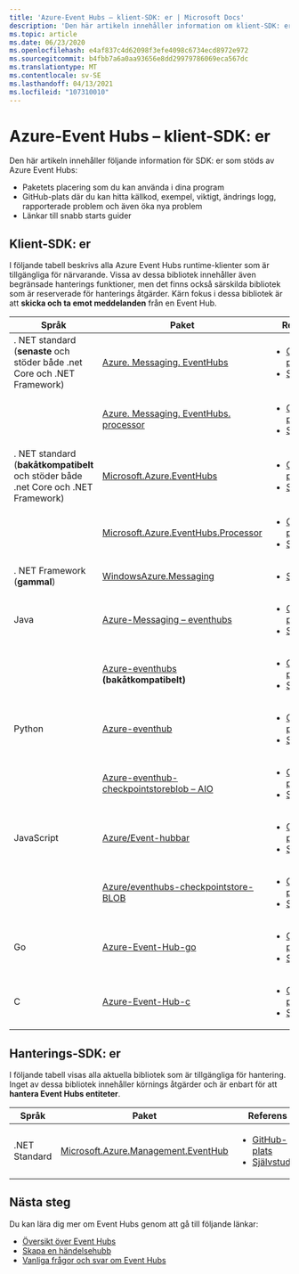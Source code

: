```yaml
---
title: 'Azure-Event Hubs – klient-SDK: er | Microsoft Docs'
description: 'Den här artikeln innehåller information om klient-SDK: er för Azure Event Hubs.'
ms.topic: article
ms.date: 06/23/2020
ms.openlocfilehash: e4af837c4d62098f3efe4098c6734ecd8972e972
ms.sourcegitcommit: b4fbb7a6a0aa93656e8dd29979786069eca567dc
ms.translationtype: MT
ms.contentlocale: sv-SE
ms.lasthandoff: 04/13/2021
ms.locfileid: "107310010"
---
```

# <a name="azure-event-hubs---client-sdks"></a>Azure-Event Hubs – klient-SDK: er
Den här artikeln innehåller följande information för SDK: er som stöds av Azure Event Hubs: 

- Paketets placering som du kan använda i dina program 
- GitHub-plats där du kan hitta källkod, exempel, viktigt, ändrings logg, rapporterade problem och även öka nya problem 
- Länkar till snabb starts guider 

## <a name="client-sdks"></a>Klient-SDK: er
I följande tabell beskrivs alla Azure Event Hubs runtime-klienter som är tillgängliga för närvarande. Vissa av dessa bibliotek innehåller även begränsade hanterings funktioner, men det finns också särskilda bibliotek som är reserverade för hanterings åtgärder. Kärn fokus i dessa bibliotek är att **skicka och ta emot meddelanden** från en Event Hub.

| Språk | Paket | Referens | 
| -------- | ------- | --------------- | 
| . NET standard (**senaste** och stöder både .net Core och .NET Framework) | [Azure. Messaging. EventHubs](https://www.nuget.org/packages/Azure.Messaging.EventHubs/) |<ul><li>[GitHub-plats](https://github.com/Azure/azure-sdk-for-net/tree/master/sdk/eventhub/Azure.Messaging.EventHubs)</li><li>[Självstudie](event-hubs-dotnet-standard-getstarted-send.md)</li></ul> |
|       | [Azure. Messaging. EventHubs. processor](https://www.nuget.org/packages/Azure.Messaging.EventHubs.Processor/) | <ul><li>[GitHub-plats](https://github.com/Azure/azure-sdk-for-net/tree/master/sdk/eventhub/Azure.Messaging.EventHubs.Processor)</li><li>[Självstudie](event-hubs-dotnet-standard-getstarted-send.md)</li></ul> |
| . NET standard (**bakåtkompatibelt** och stöder både .net Core och .NET Framework) | [Microsoft.Azure.EventHubs](https://www.nuget.org/packages/Microsoft.Azure.EventHubs/) | <ul><li>[GitHub-plats](https://github.com/Azure/azure-sdk-for-net/tree/master/sdk/eventhub/Microsoft.Azure.EventHubs)</li><li>[Självstudie](event-hubs-dotnet-standard-getstarted-send.md)</li></ul> | 
|       | [Microsoft.Azure.EventHubs.Processor](https://www.nuget.org/packages/Microsoft.Azure.EventHubs.Processor) | <ul><li>[GitHub-plats](https://github.com/Azure/azure-sdk-for-net/tree/master/sdk/eventhub/Microsoft.Azure.EventHubs.Processor)</li><li>[Självstudie](event-hubs-dotnet-standard-getstarted-send.md)</li></ul> |
| . NET Framework (**gammal**) | [WindowsAzure.Messaging](https://www.nuget.org/packages/WindowsAzure.ServiceBus/) |<ul><li>[Självstudie](event-hubs-dotnet-framework-getstarted-send.md)</li></ul> |
| Java | [Azure-Messaging – eventhubs](https://search.maven.org/search?q=a:azure-messaging-eventhubs) | <ul><li>[GitHub-plats](https://github.com/Azure/azure-sdk-for-java/tree/master/sdk/eventhubs/azure-messaging-eventhubs)</li><li>[Självstudie](event-hubs-java-get-started-send.md)</li></ul> |
|      | [Azure-eventhubs](https://search.maven.org/search?q=a:azure-eventhubs) **(bakåtkompatibelt)** | <ul><li>[GitHub-plats](https://github.com/Azure/azure-sdk-for-java/tree/master/sdk/eventhubs/microsoft-azure-eventhubs)</li><li>[Självstudie](event-hubs-java-get-started-send.md)</li></ul> |
| Python |  [Azure-eventhub](https://pypi.org/project/azure-eventhub/) | <ul><li>[GitHub-plats](https://github.com/Azure/azure-sdk-for-python/tree/master/sdk/eventhub/azure-eventhub)</li><li>[Självstudie](event-hubs-python-get-started-send.md)</li></ul> |
|        | [Azure-eventhub-checkpointstoreblob – AIO](https://pypi.org/project/azure-eventhub-checkpointstoreblob-aio/) | <ul><li>[GitHub-plats](https://github.com/Azure/azure-sdk-for-python/tree/master/sdk/eventhub/azure-eventhub-checkpointstoreblob-aio)</li><li>[Självstudie](event-hubs-python-get-started-send.md)</li></ul> |
| JavaScript | [Azure/Event-hubbar](https://www.npmjs.com/package/@azure/event-hubs) | <ul><li>[GitHub-plats](https://github.com/Azure/azure-sdk-for-js/tree/master/sdk/eventhub/event-hubs)</li><li>[Självstudie](event-hubs-node-get-started-send.md)</li></ul> |
|            | [Azure/eventhubs-checkpointstore-BLOB](https://www.npmjs.com/package/@azure/eventhubs-checkpointstore-blob) | <ul><li>[GitHub-plats](https://github.com/Azure/azure-sdk-for-js/tree/master/sdk/eventhub/eventhubs-checkpointstore-blob)</li><li>[Självstudie](event-hubs-node-get-started-send.md)</li></ul> |
| Go | [Azure-Event-Hub-go](https://github.com/Azure/azure-event-hubs-go) | <ul><li>[GitHub-plats](https://github.com/Azure/azure-event-hubs-go)</li><li>[Självstudie](event-hubs-go-get-started-send.md)</li></ul> |
| C | [Azure-Event-Hub-c](https://github.com/Azure/azure-event-hubs-c) | <ul><li>[GitHub-plats](https://github.com/Azure/azure-event-hubs-c)</li><li>[Självstudie](event-hubs-c-getstarted-send.md)</li></ul> |

## <a name="management-sdks"></a>Hanterings-SDK: er
I följande tabell visas alla aktuella bibliotek som är tillgängliga för hantering. Inget av dessa bibliotek innehåller körnings åtgärder och är enbart för att **hantera Event Hubs entiteter**.

| Språk | Paket | Referens | 
| -------- | ------- | --------------- | 
| .NET Standard | [Microsoft.Azure.Management.EventHub](https://www.nuget.org/packages/Microsoft.Azure.Management.EventHub) |<ul><li>[GitHub-plats](https://github.com/Azure/azure-sdk-for-net/tree/master/sdk/eventhub/Microsoft.Azure.Management.EventHub)</li><li>[Självstudie](event-hubs-dotnet-standard-getstarted-send.md)</li></ul> |


## <a name="next-steps"></a>Nästa steg

Du kan lära dig mer om Event Hubs genom att gå till följande länkar:

* [Översikt över Event Hubs](./event-hubs-about.md)
* [Skapa en händelsehubb](event-hubs-create.md)
* [Vanliga frågor och svar om Event Hubs](event-hubs-faq.yml)
